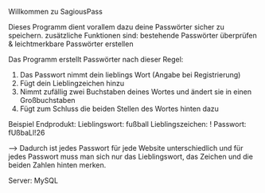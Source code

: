 Willkommen zu SagiousPass

Dieses Programm dient vorallem dazu deine Passwörter sicher zu speichern. 
zusätzliche Funktionen sind: bestehende Passwörter überprüfen & leichtmerkbare Passwörter erstellen

Das Programm erstellt Passwörter nach dieser Regel: 

1. Das Passwort nimmt dein lieblings Wort (Angabe bei Registrierung)
2. Fügt dein Lieblingzeichen hinzu 
3. Nimmt zufällig zwei Buchstaben deines Wortes und ändert sie in einen Großbuchstaben
4. Fügt zum Schluss die beiden Stellen des Wortes hinten dazu

Beispiel Endprodukt:
Lieblingswort: fußball
Lieblingszeichen: !
Passwort: fUßbaLl!26 

--> Dadurch ist jedes Passwort für jede Website unterschiedlich und für jedes Passwort muss man sich nur das Lieblingswort, das Zeichen und die beiden Zahlen hinten merken. 

Server: MySQL  